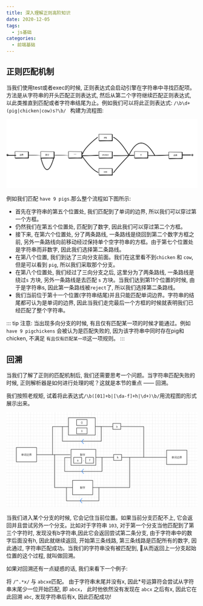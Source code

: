 ```yaml
---
title: 深入理解正则高阶知识
date: 2020-12-05
tags:
  - js基础
categories:
  - 前端基础
---
```


## 正则匹配机制

   当我们使用test或者exec的时候, 正则表达式会启动引擎在字符串中寻找匹配项。方法是从字符串的开头匹配正则表达式, 然后从第二个字符继续匹配正则表达式, 以此类推直到匹配或者字符串结尾为止。例如我们可以将此正则表达式: ``` /\b\d+ (pig|chicken|cow)s?\b/  ``` 构建为流程图:

   ![image](./img/regua-process.png)

   例如我们匹配 ```have 9 pigs```.那么整个流程如下图所示:

   - 首先在字符串的第五个位置处, 我们匹配到了单词的边界, 所以我们可以穿过第一个方框。
   - 仍然我们在第五个位置处, 匹配到了数字, 因此我们可以穿过第二个方框。
   - 接下来, 在第六个位置处, 分了两条路线, 一条路线是绕回到第二个数字方框之前, 另外一条路线向前移动经过保持单个空字符串的方框。由于第七个位置处是字符串而非数字, 因此我们选择第二条路线。
   - 在第八个位置, 我们到达了三向分支前面。我们在这里看不到``` chicken ``` 和 ``` cow ```, 但是可以看到 ```pig```, 所以我们采取那个分支。
   - 在第八个位置处, 我们经过了三向分支之后, 这里分为了两条路线, 一条路线是绕过```s``` 方块, 另外一条路线是去匹配 ``` s ``` 方块。当我们达到第11个位置的时候, 由于是字符串s, 因此第一条路线被```reject```了, 所以我们选择第二条路线。
   - 我们当前位于第十一个位置(字符串结尾)并且只能匹配单词边界。字符串的结尾都可认为是单词的边界, 因此当我们走完最后一个方框的时候就表明我们已经匹配了整个字符串。


  ::: tip
  注意: 当出现多向分支的时候, 有且仅有匹配某一项的时候才能通过。例如  ``` have 9 pigchickens ``` 会被认为是匹配失败的, 因为该字符串中同时存在pig和chicken, 不满足 ``` 有且仅有匹配某一项 ```这一项规则。
  :::

## 回溯

   当我们了解了正则的匹配机制后, 我们还需要思考一个问题。当字符串匹配失败的时候, 正则解析器是如何进行处理的呢？这就是本节的重点 —— 回溯。

   我们按照老规矩, 试着将此表达式``` /\b([01]+b|[\da-f]+h|\d+)\b/ ```用流程图的形式展示出来。

   ![image](./img/regular1.png)

   当我们进入某个分支的时候, 它会记住当前位置。如果当前分支匹配不上, 它会返回并且尝试另外一个分支。比如对于字符串 ``` 103 ```, 对于第一个分支当他匹配到了第三个字符时, 发现没有b字符串,因此它会返回尝试第二条分支, 由于字符串中的数字后面没有h, 因此就继续返回, 开始第三条线路, 第三条线路是匹配所有的数字, 因此通过, 字符串匹配成功。当我们的字符串没有被匹配到, 从而返回上一分支起始位置的这个过程, 就叫做回溯。

   如果对回溯还有一点疑惑的话, 我们来看下一个例子:

   将 ``` /^.*x/ ``` 与 ``` abcxe ```匹配。 由于字符串末尾并没有x, 因此*号运算符会尝试从字符串末尾少一位开始匹配, 即 ``` abcx ```， 此时他依然没有发现在 
   ``` abcx ``` 之后有x, 因此它在此回溯 ``` abc ```, 发现字符串后有x, 因此匹配成功!